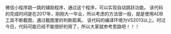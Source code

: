微信小程序跳一跳的辅助程序，通过这个程序，可以实现自动跳跃功能。
该代码的完成时间是在2017年，刚刚大一毕业，所以考虑的方法很一般，就是使用ADB工具不断截图，通过截图里的判断距离。
该代码的编译环境为VS2013以上。时过今日，代码可能已经不能很好的用了，所以大家就参考思路吧！！！
